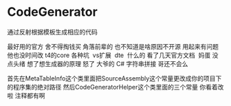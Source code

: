 # CodeGenerator
通过反射根据模板生成相应的代码

最好用的官方 舍不得掏钱买 角落前辈的 也不知道是啥原因不开源 用起来有问题 他也没时间改
t4的core 各种坑  vs扩展  dte  什么的 看了几天官方文档  妈蛋 没点头绪
想了想生成器的原理
怒了 大爷的  C# 字符串拼接  哥还不会么 


首先在MetaTableInfo这个类里面把SourceAssembly这个常量更改成你的项目下的程序集的绝对路径
然后CodeGeneratorHelper这个类里面的三个常量 你看着改啦  注释都有啊
